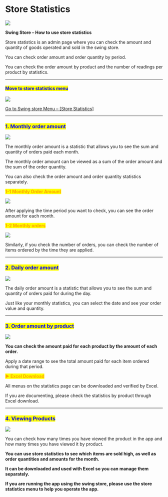 # Store Statistics

![](https://support.swing2app.com/wp-content/uploads/2018/11/stat.png)

**Swing Store – How to use store statistics**

Store statistics is an admin page where you can check the amount and quantity of goods operated and sold in the swing store.

You can check order amount and order quantity by period.

You can check the order amount by product and the number of readings per product by statistics.

***

#### <mark style="color:blue;">**Move to store statistics menu**</mark>

![](https://support.swing2app.com/wp-content/uploads/2018/11/en\_%EC%83%81%EC%A0%90%ED%86%B5%EA%B3%841.png)

[Go to Swing store Menu – \[Store Statistics\]](https://www.swing2app.com/view/store\_statistics\_month)

***

### <mark style="color:blue;">**1. Monthly order amount**</mark>

![](https://support.swing2app.com/wp-content/uploads/2018/11/en\_%EC%83%81%EC%A0%90%ED%86%B5%EA%B3%842.png)

The monthly order amount is a statistic that allows you to see the sum and quantity of orders paid each month.

The monthly order amount can be viewed as a sum of the order amount and the sum of the order quantity.

You can also check the order amount and order quantity statistics separately.

<mark style="color:orange;"></mark>

<mark style="color:orange;">**1-1 Monthly Order Amount**</mark>

![](https://support.swing2app.com/wp-content/uploads/2018/11/en\_%EC%83%81%EC%A0%90%ED%86%B5%EA%B3%843-1.png)

After applying the time period you want to check, you can see the order amount for each month.



<mark style="color:orange;">**1-2 Monthly orders**</mark>

![](https://support.swing2app.com/wp-content/uploads/2018/11/en\_%EC%83%81%EC%A0%90%ED%86%B5%EA%B3%844-1.png)

Similarly, if you check the number of orders, you can check the number of items ordered by the time they are applied.

***

### <mark style="color:blue;">**2. Daily order amount**</mark>

![](https://support.swing2app.com/wp-content/uploads/2018/11/en\_%EC%83%81%EC%A0%90%ED%86%B5%EA%B3%845.png)

The daily order amount is a statistic that allows you to see the sum and quantity of orders paid for during the day.

Just like your monthly statistics, you can select the date and see your order value and quantity.

***

### <mark style="color:blue;">**3. Order amount by product**</mark>

![](https://support.swing2app.com/wp-content/uploads/2018/11/en\_%EC%83%81%EC%A0%90%ED%86%B5%EA%B3%846.png)

**You can check the amount paid for each product by the amount of each order.**

Apply a date range to see the total amount paid for each item ordered during that period.



<mark style="color:orange;">**▶ Excel Download**</mark>

All menus on the statistics page can be downloaded and verified by Excel.

If you are documenting, please check the statistics by product through Excel download.

***

### <mark style="color:blue;">**4. Viewing Products**</mark>

![](https://support.swing2app.com/wp-content/uploads/2018/11/en\_%EC%83%81%EC%A0%90%ED%86%B5%EA%B3%847.png)

You can check how many times you have viewed the product in the app and how many times you have viewed it by product.

**You can use store statistics to see which items are sold high, as well as order quantities and amounts for the month.**

**It can be downloaded and used with Excel so you can manage them separately.**

**If you are running the app using the swing store, please use the store statistics menu to help you operate the app.**
